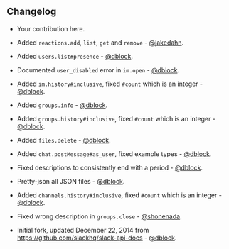 Changelog
---------

* Your contribution here.

* Added `reactions.add`, `list`, `get` and `remove` - [@jakedahn](https://github.com/jakedahn).
* Added `users.list#presence` - [@dblock](https://github.com/dblock).
* Documented `user_disabled` error in `im.open` - [@dblock](https://github.com/dblock).
* Added `im.history#inclusive`, fixed `#count` which is an integer - [@dblock](https://github.com/dblock).
* Added `groups.info` - [@dblock](https://github.com/dblock).
* Added `groups.history#inclusive`, fixed `#count` which is an integer - [@dblock](https://github.com/dblock).
* Added `files.delete` - [@dblock](https://github.com/dblock).
* Added `chat.postMessage#as_user`, fixed example types - [@dblock](https://github.com/dblock).
* Fixed descriptions to consistently end with a period - [@dblock](https://github.com/dblock).
* Pretty-json all JSON files - [@dblock](https://github.com/dblock).
* Added `channels.history#inclusive`, fixed `#count` which is an integer - [@dblock](https://github.com/dblock).
* Fixed wrong description in `groups.close` - [@shonenada](https://github.com/shonenada).
* Initial fork, updated December 22, 2014 from https://github.com/slackhq/slack-api-docs - [@dblock](https://github.com/dblock).

